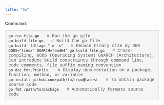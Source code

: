 ```yaml
---
title: "Go"
---
```


Command:

<div style="background-color: #f5f5f5; border: 1px solid #ccc; padding: 10px; margin-bottom: 10px; display: inline-block; font-family: 'Courier New', Courier, monospace;">
  <code>go run file.go </code>
  <span style="margin-left: 10px; color: #555;"># Run the go gile</span>
  <br>
  <code>go build file.go </code>
  <span style="margin-left: 10px; color: #555;"># Build the go file</span>
  <br>
  <code>go build -ldflags "-w -s" </code>
  <span style="margin-left: 10px; color: #555;"># Reduce binary size by 30%</span>
  <br>
  <code>GOOS="linux" GOARCH="amd64" go build file.go </code>
  <span style="margin-left: 10px; color: #555;"># Cross-compiling, GOOS (Operating System) GOARCH (Architecture), Can introduce build constraints through command line, code comments, file suffix naming convention </span>
  <br>
  <code>go doc fmt.Println  </code>
  <span style="margin-left: 10px; color: #555;"># Display documentation on a package, function, method, or variable</span>
  <br>
  <code>go install github.com/path/to/repo@latest </code>
  <span style="margin-left: 10px; color: #555;"># To obtain package source code</span>
  <br>
  <code>go fmt /path/to/package </code>
  <span style="margin-left: 10px; color: #555;"># Automatically formats source code</span>
  <br>
</div>